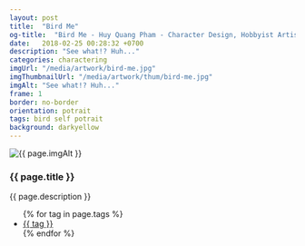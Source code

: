 ```yaml
---
layout: post
title:  "Bird Me"
og-title:  "Bird Me - Huy Quang Pham - Character Design, Hobbyist Artist"
date:   2018-02-25 00:28:32 +0700
description: "See what!? Huh..."
categories: charactering
imgUrl: "/media/artwork/bird-me.jpg"
imgThumbnailUrl: "/media/artwork/thum/bird-me.jpg"
imgAlt: "See what!? Huh..."
frame: 1
border: no-border
orientation: potrait
tags: bird self potrait
background: darkyellow
---
```

<article class="content">
  <div class="wrapper wrapper-img">
    <img id="c" class="pic {{ if page.frame }} {{ "pic-frame" }} {{ endif }}" src="{{ page.imgUrl | absolute_url }}" alt="{{ page.imgAlt }}" style="background-color: {{ page.background }}" />
  </div>
  <h3 class="title">{{ page.title }}</h3>
  <p class="des">{{ page.description }}</p>
  <ul class="tags">
    {% for tag in page.tags %}
      <li><a href="#">{{ tag }}</a></li>
    {% endfor %}
  </ul>
</article>
